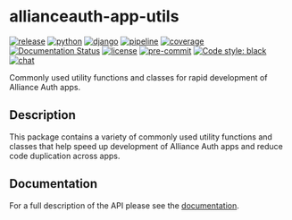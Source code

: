 # allianceauth-app-utils

[![release](https://img.shields.io/pypi/v/allianceauth-app-utils?label=release)](https://pypi.org/project/allianceauth-app-utils/)
[![python](https://img.shields.io/pypi/pyversions/allianceauth-app-utils)](https://pypi.org/project/allianceauth-app-utils/)
[![django](https://img.shields.io/pypi/djversions/allianceauth-app-utils?label=django)](https://pypi.org/project/allianceauth-app-utils/)
[![pipeline](https://gitlab.com/ErikKalkoken/allianceauth-app-utils/badges/master/pipeline.svg)](https://gitlab.com/ErikKalkoken/allianceauth-app-utils/-/pipelines)
[![coverage](https://gitlab.com/ErikKalkoken/allianceauth-app-utils/badges/master/coverage.svg)](https://gitlab.com/ErikKalkoken/allianceauth-app-utils/-/pipelines)
[![Documentation Status](https://readthedocs.org/projects/allianceauth-app-utils/badge/?version=latest)](https://allianceauth-app-utils.readthedocs.io/en/latest/?badge=latest)
[![license](https://img.shields.io/badge/license-MIT-green)](https://gitlab.com/ErikKalkoken/allianceauth-app-utils/-/blob/master/LICENSE)
[![pre-commit](https://img.shields.io/badge/pre--commit-enabled-brightgreen?logo=pre-commit&logoColor=white)](https://github.com/pre-commit/pre-commit)
[![Code style: black](https://img.shields.io/badge/code%20style-black-000000.svg)](https://github.com/psf/black)
[![chat](https://img.shields.io/discord/790364535294132234)](https://discord.gg/zmh52wnfvM)

Commonly used utility functions and classes for rapid development of Alliance Auth apps.

## Description

This package contains a variety of commonly used utility functions and classes that help speed up development of Alliance Auth apps and reduce code duplication across apps.

## Documentation

For a full description of the API please see the [documentation](https://allianceauth-app-utils.readthedocs.io/en/latest/index.html).
